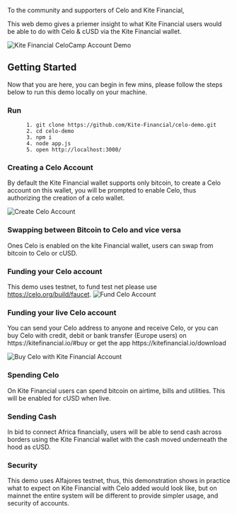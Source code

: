 

To the community and supporters of Celo and Kite Financial,

This web demo gives a priemer insight to what Kite Financial users would be able to do with Celo & cUSD via the Kite Financial wallet. 

![Kite Financial CeloCamp Account Demo](https://kitefinancial.io/celo-demo/kf-celo-demo2.png)

<h2>Getting Started</h2>

Now that you are here, you can begin in few mins, please follow the steps below to run this demo locally on your machine.

<h3>Run</h3>

          1. git clone https://github.com/Kite-Financial/celo-demo.git
          2. cd celo-demo
          3. npm i
          4. node app.js
          5. open http://localhost:3000/

  
  
  <h3>Creating a Celo Account</h3>
  By default the Kite Financial wallet supports only bitcoin, to create a Celo account on this wallet, you will be prompted to enable Celo, thus authorizing the creation of a celo wallet.


![Create Celo Account](https://kitefinancial.io/celo-demo/kf-celo-demo1.png)

<h3>Swapping between Bitcoin to Celo and vice versa</h3>

Ones Celo is enabled on the kite Financial wallet, users can swap from bitcoin to Celo or cUSD.

<h3>Funding your Celo account</h3>

This demo uses testnet, to fund test net please use https://celo.org/build/faucet. 
![Fund Celo Account](https://kitefinancial.io/celo-demo/kf-celo-demo3.png)

<h3>Funding your live Celo account</h3>
You can send your Celo address to anyone and receive Celo, or you can buy Celo with credit, debit or bank transfer (Europe users) on https://kitefinancial.io/#buy or get the app https://kitefinancial.io/download

![Buy Celo with Kite Financial Account](https://kitefinancial.io/celo-demo/kf-celo-demo5.png)

<h3>Spending Celo</h3>
On Kite Financial users can spend bitcoin on airtime, bills and utilities. This will be enabled for cUSD when live.

<h3>Sending Cash</h3>
In bid to connect Africa financially, users will be able to send cash across borders using the Kite Financial wallet with the cash moved underneath the hood as cUSD.


<h3>Security</h3>
This demo uses Alfajores testnet, thus, this demonstration shows in practice what to expect on Kite Financial with Celo added would look like, but on mainnet the entire system will be different to provide simpler usage, and security of accounts.
